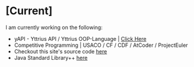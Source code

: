 # [Current]
I am currently working on the following:
- yAPI - Yttrius API / Yttrius OOP-Language | [Click Here](https://github.com/exoad/yAPI)
- Competitive Programming | USACO / CF / CDF / AtCoder / ProjectEuler
- Checkout this site's source code [here](https://github.com/exoad/exoad/tree/testing)
- Java Standard Library++ [here](https://github.com/exoad/jlibxx)
